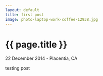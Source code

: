 ```yaml
---
layout: default
title: first post
image: photo-laptop-work-coffee-12938.jpg
---
```


{{ page.title }}
================

<p class="meta">22 December 2014 - Placentia, CA</p>

testing post